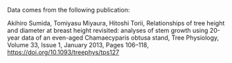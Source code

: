 Data comes from the following publication:

Akihiro Sumida, Tomiyasu Miyaura, Hitoshi Torii, Relationships of tree height and diameter at breast height revisited: analyses of stem growth using 20-year data of an even-aged Chamaecyparis obtusa stand, Tree Physiology, Volume 33, Issue 1, January 2013, Pages 106–118, https://doi.org/10.1093/treephys/tps127
